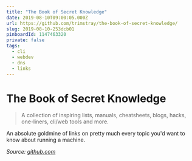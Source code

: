 ```yaml
---
title: "The Book of Secret Knowledge"
date: 2019-08-10T09:00:05.000Z
url: https://github.com/trimstray/the-book-of-secret-knowledge/
slug: 2019-08-10-253dcb01
pinboardId: 1147463320
private: false
tags:
  - cli
  - webdev
  - dns
  - links
---
```


# The Book of Secret Knowledge

> A collection of inspiring lists, manuals, cheatsheets, blogs, hacks, one-liners, cli/web tools and more.

An absolute goldmine of links on pretty much every topic you'd want to know about running a machine.

_Source: [github.com](https://github.com/trimstray/the-book-of-secret-knowledge/)_
